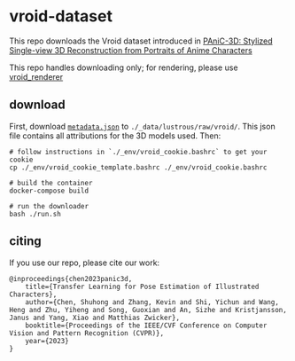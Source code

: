 


# vroid-dataset

This repo downloads the Vroid dataset introduced in [PAniC-3D: Stylized Single-view 3D Reconstruction from Portraits of Anime Characters](https://github.com/ShuhongChen/panic3d-anime-reconstruction)

This repo handles downloading only; for rendering, please use [vroid_renderer](https://github.com/ShuhongChen/vroid_renderer)


## download

First, download [`metadata.json`](https://drive.google.com/drive/folders/1KN58jhwA1Gf8UT5VoPkPiCI6WNtA9k2H?usp=sharing) to `./_data/lustrous/raw/vroid/`.  This json file contains all attributions for the 3D models used.  Then:

    # follow instructions in `./_env/vroid_cookie.bashrc` to get your cookie
    cp ./_env/vroid_cookie_template.bashrc ./_env/vroid_cookie.bashrc

    # build the container 
    docker-compose build

    # run the downloader
    bash ./run.sh


## citing

If you use our repo, please cite our work:

    @inproceedings{chen2023panic3d,
        title={Transfer Learning for Pose Estimation of Illustrated Characters},
        author={Chen, Shuhong and Zhang, Kevin and Shi, Yichun and Wang, Heng and Zhu, Yiheng and Song, Guoxian and An, Sizhe and Kristjansson, Janus and Yang, Xiao and Matthias Zwicker},
        booktitle={Proceedings of the IEEE/CVF Conference on Computer Vision and Pattern Recognition (CVPR)},
        year={2023}
    }


